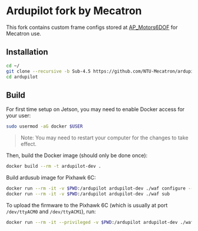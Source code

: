 # Ardupilot fork by Mecatron

This fork contains custom frame configs stored at [AP_Motors6DOF](libraries/AP_Motors/AP_Motors6DOF.cpp) for Mecatron use.

## Installation

```bash
cd ~/
git clone --recursive -b Sub-4.5 https://github.com/NTU-Mecatron/ardupilot.git
cd ardupilot
```

## Build

For first time setup on Jetson, you may need to enable Docker access for your user:

```bash
sudo usermod -aG docker $USER
```

> Note: You may need to restart your computer for the changes to take effect.

Then, build the Docker image (should only be done once):

```bash
docker build --rm -t ardupilot-dev .
```

Build ardusub image for Pixhawk 6C:

```bash
docker run --rm -it -v $PWD:/ardupilot ardupilot-dev ./waf configure --board=Pixhawk6C
docker run --rm -it -v $PWD:/ardupilot ardupilot-dev ./waf sub
```

To upload the firmware to the Pixhawk 6C (which is usually at port `/dev/ttyACM0` and `/dev/ttyACM1`), run:

```bash
docker run --rm -it --privileged -v $PWD:/ardupilot ardupilot-dev ./waf --upload-port="/dev/ttyACM0" --upload sub
```
